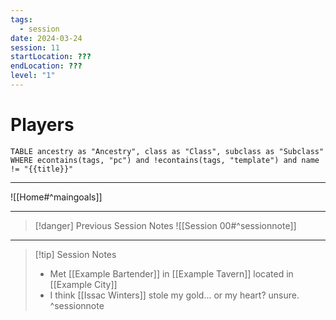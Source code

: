 ```yaml
---
tags:
  - session
date: 2024-03-24
session: 11
startLocation: ???
endLocation: ???
level: "1"
---
```

# Players 
```dataview
TABLE ancestry as "Ancestry", class as "Class", subclass as "Subclass"
WHERE econtains(tags, "pc") and !econtains(tags, "template") and name != "{{title}}"
```

---
![[Home#^maingoals]]

---
> [!danger] Previous Session Notes
![[Session 00#^sessionnote]]

---
> [!tip] Session Notes
> - Met [[Example Bartender]] in [[Example Tavern]] located in [[Example City]]
> - I think [[Issac Winters]] stole my gold... or my heart? unsure.
^sessionnote



